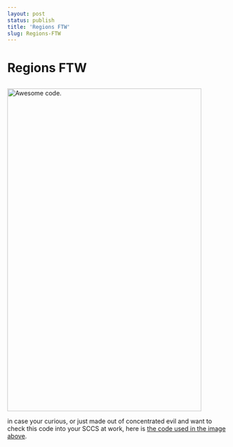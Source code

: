 ```yaml
---
layout: post
status: publish
title: 'Regions FTW'
slug: Regions-FTW
---
```

# Regions FTW
## 

<p>
	<img alt="Awesome code." class="aligncenter size-full wp-image-963" height="736" src="http://dl.dropbox.com/u/6291954/REGIONSFTW.png" title="#regions. For. The. Freaking. Win." width="442" /></p>
<p>
	in case your curious, or just made out of concentrated evil and want to check this code into your SCCS at work, here is <a href="http://pastie.org/1156220">the code used in the image above</a>.</p>

